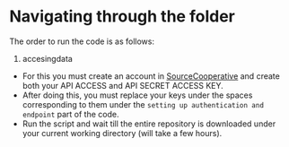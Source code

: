 # Navigating through the folder

The order to run the code is as follows:
1. accesingdata
- For this you must create an account in [SourceCooperative](https://source.coop/repositories/nasa/tropical-storm-competition/access) and create both your API ACCESS and API SECRET ACCESS KEY.
- After doing this, you must replace your keys under the spaces corresponding to them under the `setting up authentication and endpoint` part of the code.
- Run the script and wait till the entire repository is downloaded under your current working directory (will take a few hours).
